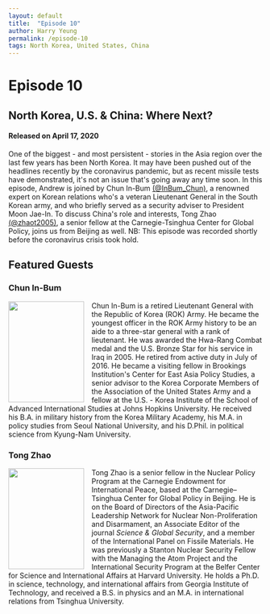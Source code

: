 ```yaml
---
layout: default
title:  "Episode 10"
author: Harry Yeung
permalink: /episode-10
tags: North Korea, United States, China
---
```


# Episode 10
## North Korea, U.S. & China: Where Next?
#### Released on April 17, 2020

<div id="buzzsprout-player-3395473"></div>
<script src="https://www.buzzsprout.com/699187/3395473-north-korea-u-s-china-where-next.js?container_id=buzzsprout-player-3395473&player=small" type="text/javascript" charset="utf-8"></script>

One of the biggest - and most persistent - stories in the Asia region over the last few years has been North Korea. It may have been pushed out of the headlines recently by the coronavirus pandemic, but as recent missile tests have demonstrated, it's not an issue that's going away any time soon. In this episode, Andrew is joined by Chun In-Bum [(@InBum_Chun)](https://twitter.com/inbum_chun?lang=en), a renowned expert on Korean relations who's a veteran Lieutenant General in the South Korean army, and who briefly served as a security adviser to President Moon Jae-In. To discuss China's role and interests, Tong Zhao [(@zhaot2005)](https://twitter.com/zhaot2005?lang=en), a senior fellow at the Carnegie-Tsinghua Center for Global Policy, joins us from Beijing as well. NB: This episode was recorded shortly before the coronavirus crisis took hold.

## Featured Guests

### Chun In-Bum

<html>
<head>
<style>
img {
  float: left;
}
</style>
</head>
<body>

<p><img src="https://user-images.githubusercontent.com/67763587/89935397-f5ad3c00-dbc6-11ea-976b-c68e72b7a5e2.png"
 style="width:150px;height:200px;margin-right:15px;">
Chun In-Bum is a retired Lieutenant General with the Republic of Korea (ROK) Army. He became the youngest officer in the ROK Army history to be an aide to a three-star general with a rank of lieutenant. He was awarded the Hwa-Rang Combat medal and the U.S. Bronze Star for his service in Iraq in 2005. He retired from active duty in July of 2016. He became a visiting fellow in Brookings Institution's Center for East Asia Policy Studies, a senior advisor to the Korea Corporate Members of the Association of the United States Army and a fellow at the U.S. - Korea Institute of the School of Advanced International Studies at Johns Hopkins University. He received his B.A. in military history from the Korea Military Academy, his M.A. in policy studies from Seoul National University, and his D.Phil. in political science from Kyung-Nam University. </p>

</body>
</html>

### Tong Zhao

<html>
<head>
<style>
img {
  float: left;
}
</style>
</head>
<body>

<p><img src="https://user-images.githubusercontent.com/67763587/89936354-5e48e880-dbc8-11ea-812a-a3f08eb7588e.png"
 style="width:150px;height:200px;margin-right:15px;">
Tong Zhao is a senior fellow in the Nuclear Policy Program at the Carnegie Endowment for International Peace, based at the Carnegie–Tsinghua Center for Global Policy in Beijing. He is on the Board of Directors of the Asia-Pacific Leadership Network for Nuclear Non-Proliferation and Disarmament, an Associate Editor of the journal <i>Science & Global Security</i>, and a member of the International Panel on Fissile Materials. He was previously a Stanton Nuclear Security Fellow with the Managing the Atom Project and the International Security Program at the Belfer Center for Science and International Affairs at Harvard University. He holds a Ph.D. in science, technology, and international affairs from Georgia Institute of Technology, and received a B.S. in physics and an M.A. in international relations from Tsinghua University.</p>

</body>
</html>
